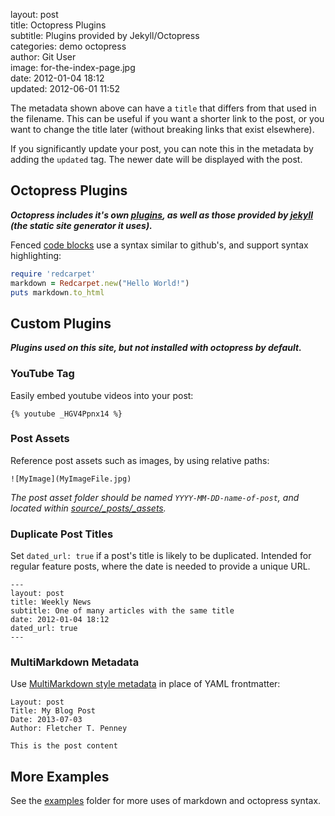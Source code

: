 layout:       post  
title:        Octopress Plugins  
subtitle:     Plugins provided by Jekyll/Octopress  
categories:   demo octopress  
author:       Git User  
image:        for-the-index-page.jpg  
date:         2012-01-04 18:12  
updated:      2012-06-01 11:52  

The metadata shown above can have a `title` that differs from that used in the filename.
This can be useful if you want a shorter link to the post, or you want to change the
title later (without breaking links that exist elsewhere).

<!-- more -->

If you significantly update your post, you can note this in the metadata by adding the
`updated` tag. The newer date will be displayed with the post.


## Octopress Plugins

***Octopress includes it's own [plugins], as well as those provided by [jekyll][] (the static
site generator it uses).***

[plugins]: http://octopress.org/docs/blogging/plugins/
[jekyll]: http://jekyllrb.com/

Fenced [code blocks] use a syntax similar to github's, and support syntax highlighting:

```ruby
require 'redcarpet'
markdown = Redcarpet.new("Hello World!")
puts markdown.to_html
```

[code blocks]: http://octopress.org/docs/blogging/code/


## Custom Plugins

***Plugins used on this site, but not installed with octopress by default.***


### YouTube Tag

Easily embed youtube videos into your post:

    {% youtube _HGV4Ppnx14 %}


### Post Assets

Reference post assets such as images, by using relative paths:

    ![MyImage](MyImageFile.jpg)

*The post asset folder should be named `YYYY-MM-DD-name-of-post`, and located within
[source/_posts/_assets](../_assets).*


### Duplicate Post Titles

Set `dated_url: true` if a post's title is likely to be duplicated. Intended for
regular feature posts, where the date is needed to provide a unique URL.

    ---
    layout: post
    title: Weekly News
    subtitle: One of many articles with the same title
    date: 2012-01-04 18:12
    dated_url: true
    ---


### MultiMarkdown Metadata

Use [MultiMarkdown style metadata][mmd] in place of YAML frontmatter:

[mmd]: https://github.com/fletcher/MultiMarkdown/wiki/MultiMarkdown-Syntax-Guide

    Layout: post
    Title: My Blog Post
    Date: 2013-07-03
    Author: Fletcher T. Penney

    This is the post content


## More Examples

See the [examples](.) folder for more uses of markdown and octopress syntax.
